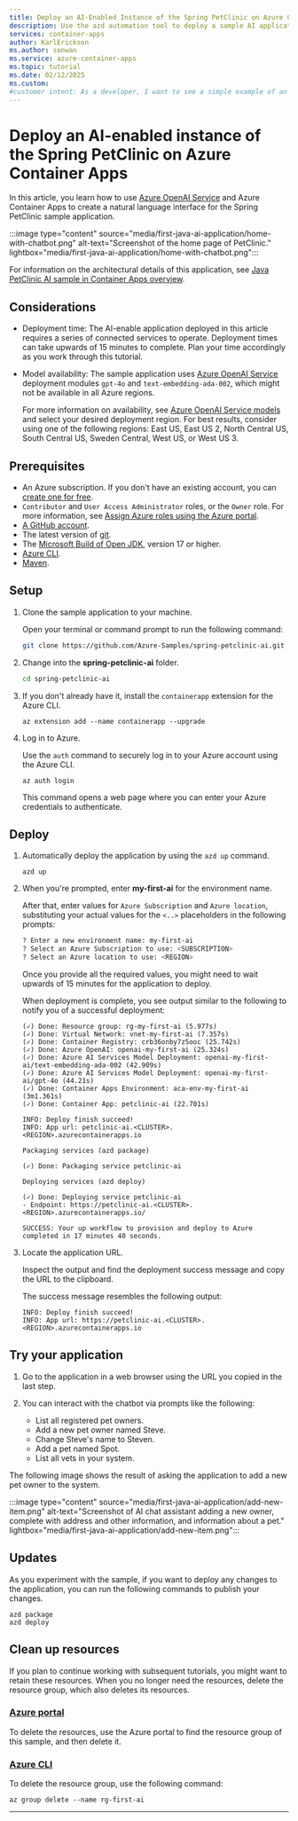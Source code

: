 ```yaml
---
title: Deploy an AI-Enabled Instance of the Spring PetClinic on Azure Container Apps
description: Use the azd automation tool to deploy a sample AI application to Azure Container Apps.
services: container-apps
author: KarlErickson
ms.author: sonwan
ms.service: azure-container-apps
ms.topic: tutorial
ms.date: 02/12/2025
ms.custom:
#customer intent: As a developer, I want to see a simple example of an AI application deployed to Azure Container Apps.
---
```


# Deploy an AI-enabled instance of the Spring PetClinic on Azure Container Apps

In this article, you learn how to use [Azure OpenAI Service](/azure/ai-services/openai/overview) and Azure Container Apps to create a natural language interface for the Spring PetClinic sample application.

:::image type="content" source="media/first-java-ai-application/home-with-chatbot.png"  alt-text="Screenshot of the home page of PetClinic." lightbox="media/first-java-ai-application/home-with-chatbot.png":::

For information on the architectural details of this application, see [Java PetClinic AI sample in Container Apps overview](./java-petclinic-ai-overview.md).

## Considerations

- Deployment time: The AI-enable application deployed in this article requires a series of connected services to operate. Deployment times can take upwards of 15 minutes to complete. Plan your time accordingly as you work through this tutorial.
- Model availability: The sample application uses [Azure OpenAI Service](/azure/ai-services/openai/overview) deployment modules `gpt-4o` and `text-embedding-ada-002`, which might not be available in all Azure regions.

    For more information on availability, see [Azure OpenAI Service models](/azure/ai-services/openai/concepts/models?tabs=global-standard,standard-chat-completions) and select your desired deployment region. For best results, consider using one of the following regions: East US, East US 2, North Central US, South Central US, Sweden Central, West US, or West US 3.

## Prerequisites

- An Azure subscription. If you don't have an existing account, you can [create one for free](https://azure.microsoft.com/free/?WT.mc_id=A261C142F).
- `Contributor` and `User Access Administrator` roles, or the `Owner` role. For more information, see [Assign Azure roles using the Azure portal](../role-based-access-control/role-assignments-portal.yml?tabs=current).
- [A GitHub account](https://github.com/join).
- The latest version of [git](https://git-scm.com/downloads).
- The [Microsoft Build of Open JDK](/java/openjdk/install), version 17 or higher.
- [Azure CLI](/azure/developer/azure-developer-cli/install-azd).
- [Maven](https://maven.apache.org/download.cgi).

## Setup

1. Clone the sample application to your machine.

    Open your terminal or command prompt to run the following command:

    ```bash
    git clone https://github.com/Azure-Samples/spring-petclinic-ai.git
    ```

1. Change into the **spring-petclinic-ai** folder.

    ```bash
    cd spring-petclinic-ai
    ```

1. If you don't already have it, install the `containerapp` extension for the Azure CLI.

    ```azurecli
    az extension add --name containerapp --upgrade
    ```

1. Log in to Azure.

    Use the `auth` command to securely log in to your Azure account using the Azure CLI.

    ```azurecli
    az auth login  
    ```

    This command opens a web page where you can enter your Azure credentials to authenticate.

## Deploy

1. Automatically deploy the application by using the `azd up` command.

    ```azdeveloper
    azd up
    ```

1. When you're prompted, enter **my-first-ai** for the environment name.

    After that, enter values for `Azure Subscription` and `Azure location`, substituting your actual values for the `<..>` placeholders in the following prompts:

    ```bash
    ? Enter a new environment name: my-first-ai
    ? Select an Azure Subscription to use: <SUBSCRIPTION>
    ? Select an Azure location to use: <REGION>
    ```

    Once you provide all the required values, you might need to wait upwards of 15 minutes for the application to deploy.

    When deployment is complete, you see output similar to the following to notify you of a successful deployment:

    ```output
    (✓) Done: Resource group: rg-my-first-ai (5.977s)
    (✓) Done: Virtual Network: vnet-my-first-ai (7.357s)
    (✓) Done: Container Registry: crb36onby7z5ooc (25.742s)
    (✓) Done: Azure OpenAI: openai-my-first-ai (25.324s)
    (✓) Done: Azure AI Services Model Deployment: openai-my-first-ai/text-embedding-ada-002 (42.909s)
    (✓) Done: Azure AI Services Model Deployment: openai-my-first-ai/gpt-4o (44.21s)
    (✓) Done: Container Apps Environment: aca-env-my-first-ai (3m1.361s)
    (✓) Done: Container App: petclinic-ai (22.701s)
    
    INFO: Deploy finish succeed!
    INFO: App url: petclinic-ai.<CLUSTER>.<REGION>.azurecontainerapps.io
    
    Packaging services (azd package)
    
    (✓) Done: Packaging service petclinic-ai
    
    Deploying services (azd deploy)
    
    (✓) Done: Deploying service petclinic-ai
    - Endpoint: https://petclinic-ai.<CLUSTER>.<REGION>.azurecontainerapps.io/
    
    SUCCESS: Your up workflow to provision and deploy to Azure completed in 17 minutes 40 seconds.
    ```

1. Locate the application URL.

    Inspect the output and find the deployment success message and copy the URL to the clipboard.

    The success message resembles the following output:

    ```output
    INFO: Deploy finish succeed!
    INFO: App url: https://petclinic-ai.<CLUSTER>.<REGION>.azurecontainerapps.io
    ```

## Try your application

1. Go to the application in a web browser using the URL you copied in the last step.

1. You can interact with the chatbot via prompts like the following:

    - List all registered pet owners.
    - Add a new pet owner named Steve.
    - Change Steve's name to Steven.
    - Add a pet named Spot.
    - List all vets in your system.

The following image shows the result of asking the application to add a new pet owner to the system.

:::image type="content" source="media/first-java-ai-application/add-new-item.png" alt-text="Screenshot of AI chat assistant adding a new owner, complete with address and other information, and information about a pet." lightbox="media/first-java-ai-application/add-new-item.png":::

## Updates

As you experiment with the sample, if you want to deploy any changes to the application, you can run the following commands to publish your changes.

```azdeveloper
azd package
azd deploy
```

## Clean up resources

If you plan to continue working with subsequent tutorials, you might want to retain these resources. When you no longer need the resources, delete the resource group, which also deletes its resources.

### [Azure portal](#tab/azure-portal)

To delete the resources, use the Azure portal to find the resource group of this sample, and then delete it.

### [Azure CLI](#tab/azure-cli)

To delete the resource group, use the following command:

```azurecli
az group delete --name rg-first-ai
```

---
